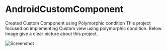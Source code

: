 # AndroidCustomComponent
Created Custom Component using Polymorphic condition 
This project focused on implementing Custom view using polymorphic condition. Below Image give a clear picture about this project.


![Screenshot](https://github.com/prasannait10/AndroidCustomComponent/tree/master/img/CustomViewClassDiagram.png)
